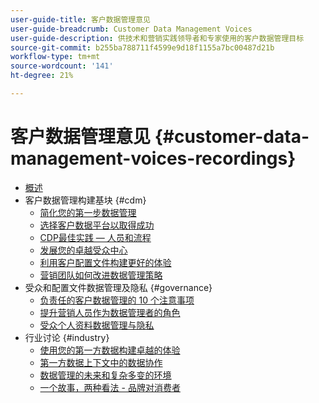 ```yaml
---
user-guide-title: 客户数据管理意见
user-guide-breadcrumb: Customer Data Management Voices
user-guide-description: 供技术和营销实践领导者和专家使用的客户数据管理目标
source-git-commit: b255ba788711f4599e9d18f1155a7bc00487d21b
workflow-type: tm+mt
source-wordcount: '141'
ht-degree: 21%

---
```



# 客户数据管理意见 {#customer-data-management-voices-recordings}

+ [概述](overview.md)
+ 客户数据管理构建基块 {#cdm}
   + [简化您的第一步数据管理](cdm/first-mile.md)
   + [选择客户数据平台以取得成功](cdm/cdp-success.md)
   + [CDP最佳实践 — 人员和流程](cdm/people-and-process.md)
   + [发展您的卓越受众中心](cdm/evolving-your-audience-center-of-excellence.md)
   + [利用客户配置文件构建更好的体验](cdm/building-better-experiences-with-customer-profiles.md)
   + [营销团队如何改进数据管理策略](cdm/how-marketing-teams-are-improving-data-management-strategies.md)
+ 受众和配置文件数据管理及隐私 {#governance}
   + [负责任的客户数据管理的 10 个注意事项](https://experienceleague.adobe.com/docs/platform-learn/tutorials/privacy/ten-considerations-for-responsible-customer-data-management.html)
   + [提升营销人员作为数据管理者的角色](https://experienceleague.adobe.com/docs/platform-learn/tutorials/privacy/elevating-the-marketers-role-as-a-data-steward.html)
   + [受众个人资料数据管理与隐私](governance/healthcare-shield.md)
+ 行业讨论 {#industry}
   + [使用您的第一方数据构建卓越的体验](industry/build-superb-experiences-with-your-first-party-data.md)
   + [第一方数据上下文中的数据协作](industry/data-collaboration-in-the-first-party-data-context.md)
   + [数据管理的未来和复杂多变的环境](industry/the-future-of-data-management-and-the-changing-environment.md)
   + [一个故事，两种看法 - 品牌对消费者](industry/brands-vs-consumers.md)
